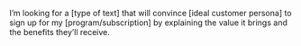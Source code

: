 I’m looking for a [type of text] that will convince [ideal customer persona] to sign up for my [program/subscription] by explaining the value it brings and the benefits they’ll receive.